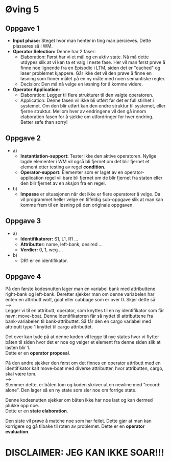 # Øving 5

## Oppgave 1

- **Input phase:** Steget hvor man henter in ting man percieves. Dette plasseres så i WM.
- **Operator Selection:** Denne har 2 faser:
  - Elaboration: Først har vi et mål og en aktiv state. Nå må dette utdypes slik at vi kan ta et valg i neste fase. Her vil man først prøve å finne noe lignende fra en Episodic i LTM, siden det er "cached" og løser problemet kjappere. Går ikke det vil den prøve å finne en løsning som finner målet på en ny måte med noen semantiske regler.
  - Decision: Den må nå velge en løsning for å komme videre.
- **Operator Application:**
  - Elaboration: Legger til flere strukturer til den valgte operatoren.
  - Application: Denne fasen vil ikke bli utført før det er full stillhet i systemet. Om den blir utført kan den endre struktur til systemet, eller fjerne struktur. Mellom hver av endringene vil den gå innom elaboration fasen for å sjekke om utfordringer for hver endring. Better safe than sorry!

## Oppgave 2

- a)
  - **Instantiation-support:** Tester ikke den aktive operatoren. Nylige lagde elementer i WM vil også bli fjernet om det blir fjernet et element etter testing av regel **condition**.
  - **Operator-support:** Elementer som er laget av en operator-application regel vil bare bli fjernet om de blir fjernet fra staten eller den blir fjernet av en aksjon fra en regel.
- b)
  - **Impasse** er situasjonen når det ikke er flere operatorer å velge. Da vil programmet heller velge en tilfeldig sub-oppgave slik at man kan komme frem til en løsning på den originale oppgaven.

## Oppgave 3

- a)
  - **Identifikatorer:** S1, L1, R1 ...
  - **Attributter:** name, left-bank, desired ...
  - **Verdier:** 0, 1, wcg ...
- b)
  - DR1 er en identifikator.

## Oppgave 4

På den første kodesnutten lager man en variabel bank med attributtene right-bank og left-bank. Deretter sjekker man om denne variabelen har enten en attributt wolf, goat eller cabbage som er over 0. Skjer dette så:  
-->  
Legger vi til en attributt, operator, som knyttes til en ny identifikator som får navn: move-boat. Denne identifikatoren får så nyttet til attributtene fra bank-variabelen til bank-attributtet. Så får den en cargo variabel med attributt type 1 knyttet til cargo attributtet.

Det over kan tyde på at denne koden vil legge til nye states hvor vi flytter båten til siden hvor det er noe og velger et element fra denne siden slik at lasten blir 1.  
Dette er en **operator proposal**.

På den andre sjekker den først om det finnes en operator attributt med en identifikator kalt move-boat med diverse attributter, hvor attributten, cargo, skal være tom.  
-->  
Stemmer dette, er båten tom og koden skriver ut en newline med "record: alone". Den lager så en ny state som sier noe om forrige state.

Denne kodesnutten sjekker om båten ikke har noe last og kan dermed plukke opp noe.  
Dette er en **state elaboration**.

Den siste vil prøve å matche noe som har feilet. Dette gjør at man kan korrigere og gå tilbake til roten av problemet.
Dette er en **operator evaluation**.

# DISCLAIMER: JEG KAN IKKE SOAR!!!
